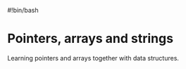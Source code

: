 #!bin/bash
# Pointers, arrays and strings
Learning pointers and arrays together with data structures.
